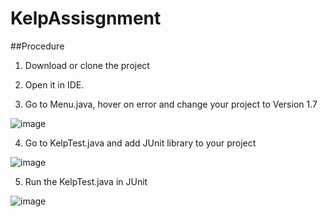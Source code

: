 # KelpAssisgnment

##Procedure

1. Download or clone the project

2. Open it in IDE.

3. Go to Menu.java, hover on error and change your project to Version 1.7

![image](https://user-images.githubusercontent.com/82468713/204889292-01d3646c-e4cf-4f0f-aa15-a7397ee21a50.png)

4. Go to KelpTest.java and add JUnit library to your project

![image](https://user-images.githubusercontent.com/82468713/204889697-78ec219b-14c4-44c3-a4d6-c3d35df04a30.png)

5. Run the KelpTest.java in JUnit 

![image](https://user-images.githubusercontent.com/82468713/204889878-ecbd294a-8c67-41ba-8b2c-63c06d691442.png)

